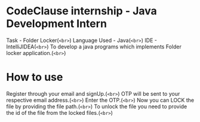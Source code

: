 # CodeClause internship - Java Development Intern
Task - Folder Locker(`<br>`)
Language Used - Java(`<br>`)
IDE - IntelliJIDEA(`<br>`)
To develop a java programs which implements Folder locker application.(`<br>`)
# How to use
Register through your email and signUp.(`<br>`)
OTP will be sent to your respective email address.(`<br>`)
Enter the OTP.(`<br>`)
Now you can LOCK the file by providing the file path.(`<br>`)
To unlock the file you need to provide the id of the file from the locked files.(`<br>`)
